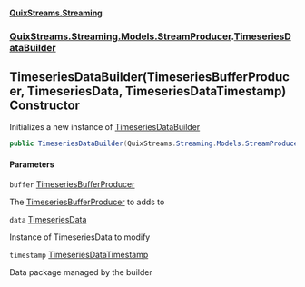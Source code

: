 #### [QuixStreams.Streaming](index.md 'index')
### [QuixStreams.Streaming.Models.StreamProducer](QuixStreams.Streaming.Models.StreamProducer.md 'QuixStreams.Streaming.Models.StreamProducer').[TimeseriesDataBuilder](TimeseriesDataBuilder.md 'QuixStreams.Streaming.Models.StreamProducer.TimeseriesDataBuilder')

## TimeseriesDataBuilder(TimeseriesBufferProducer, TimeseriesData, TimeseriesDataTimestamp) Constructor

Initializes a new instance of [TimeseriesDataBuilder](TimeseriesDataBuilder.md 'QuixStreams.Streaming.Models.StreamProducer.TimeseriesDataBuilder')

```csharp
public TimeseriesDataBuilder(QuixStreams.Streaming.Models.StreamProducer.TimeseriesBufferProducer buffer, QuixStreams.Streaming.Models.TimeseriesData data, QuixStreams.Streaming.Models.TimeseriesDataTimestamp timestamp);
```
#### Parameters

<a name='QuixStreams.Streaming.Models.StreamProducer.TimeseriesDataBuilder.TimeseriesDataBuilder(QuixStreams.Streaming.Models.StreamProducer.TimeseriesBufferProducer,QuixStreams.Streaming.Models.TimeseriesData,QuixStreams.Streaming.Models.TimeseriesDataTimestamp).buffer'></a>

`buffer` [TimeseriesBufferProducer](TimeseriesBufferProducer.md 'QuixStreams.Streaming.Models.StreamProducer.TimeseriesBufferProducer')

The [TimeseriesBufferProducer](TimeseriesBufferProducer.md 'QuixStreams.Streaming.Models.StreamProducer.TimeseriesBufferProducer') to adds to

<a name='QuixStreams.Streaming.Models.StreamProducer.TimeseriesDataBuilder.TimeseriesDataBuilder(QuixStreams.Streaming.Models.StreamProducer.TimeseriesBufferProducer,QuixStreams.Streaming.Models.TimeseriesData,QuixStreams.Streaming.Models.TimeseriesDataTimestamp).data'></a>

`data` [TimeseriesData](TimeseriesData.md 'QuixStreams.Streaming.Models.TimeseriesData')

Instance of TimeseriesData to modify

<a name='QuixStreams.Streaming.Models.StreamProducer.TimeseriesDataBuilder.TimeseriesDataBuilder(QuixStreams.Streaming.Models.StreamProducer.TimeseriesBufferProducer,QuixStreams.Streaming.Models.TimeseriesData,QuixStreams.Streaming.Models.TimeseriesDataTimestamp).timestamp'></a>

`timestamp` [TimeseriesDataTimestamp](TimeseriesDataTimestamp.md 'QuixStreams.Streaming.Models.TimeseriesDataTimestamp')

Data package managed by the builder
